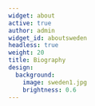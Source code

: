 ```yaml
---
widget: about
active: true
author: admin
widget_id: aboutsweden
headless: true
weight: 20
title: Biography
design:
  background:
    image: sweden1.jpg
    brightness: 0.6
---
```

